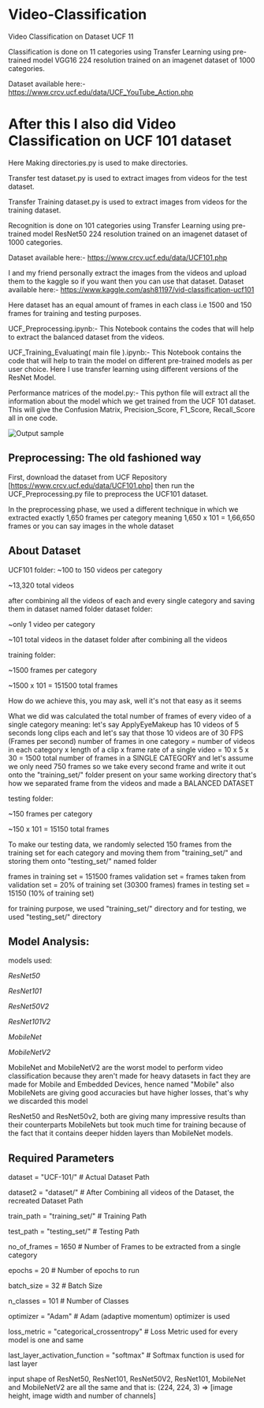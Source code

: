 # Video-Classification
Video Classification on Dataset UCF 11

Classification is done on 11 categories using Transfer Learning using pre-trained model VGG16 224 resolution trained on an imagenet dataset of 1000 categories.

Dataset available here:- https://www.crcv.ucf.edu/data/UCF_YouTube_Action.php

# After this I also did Video Classification on UCF 101 dataset

Here Making directories.py is used to make directories.

Transfer test dataset.py is used to extract images from videos for the test dataset.

Transfer Training dataset.py is used to extract images from videos for the training dataset.

Recognition is done on 101 categories using Transfer Learning using pre-trained model ResNet50 224 resolution trained on an imagenet dataset of 1000 categories.

Dataset available here:- https://www.crcv.ucf.edu/data/UCF101.php

I and my friend personally extract the images from the videos and upload them to the kaggle so if you want then you can use that dataset.
Dataset available here:- https://www.kaggle.com/ash81197/vid-classification-ucf101

Here dataset has an equal amount of frames in each class i.e 1500 and 150 frames for training and testing purposes.

UCF_Preprocessing.ipynb:- This Notebook contains the codes that will help to extract the balanced dataset from the videos.

UCF_Training_Evaluating( main file ).ipynb:- This Notebook contains the code that will help to train the model on different pre-trained models as per user choice.
Here I use transfer learning using different versions of the ResNet Model.

Performance matrices of the model.py:- This python file will extract all the information about the model which we get trained from the UCF 101 dataset. This will give the Confusion Matrix, Precision_Score, F1_Score, Recall_Score all in one code.

![Output sample](https://github.com/Chirag-v09/Video-Classification/blob/master/gif_1.gif)


## Preprocessing: The old fashioned way
First, download the dataset from UCF Repository [https://www.crcv.ucf.edu/data/UCF101.php] then run the UCF_Preprocessing.py file to preprocess the UCF101 dataset.

In the preprocessing phase, we used a different technique in which we extracted exactly 1,650 frames per category meaning 1,650 x 101 = 1,66,650 frames or you can say images in the whole dataset


## About Dataset

UCF101 folder: ~100 to 150 videos per category

~13,320 total videos

after combining all the videos of each and every single category and saving them in dataset named folder dataset folder:

~only 1 video per category

~101 total videos in the dataset folder after combining all the videos

training folder:

~1500 frames per category

~1500 x 101 = 151500 total frames

How do we achieve this, you may ask, well it's not that easy as it seems

What we did was calculated the total number of frames of every video of a single category meaning: let's say ApplyEyeMakeup has 10 videos of 5 seconds long clips each and let's say that those 10 videos are of 30 FPS (Frames per second) number of frames in one category = number of videos in each category x length of a clip x frame rate of a single video = 10 x 5 x 30 = 1500 total number of frames in a SINGLE CATEGORY and let's assume we only need 750 frames so we take every second frame and write it out onto the "training_set/" folder present on your same working directory that's how we separated frame from the videos and made a BALANCED DATASET

testing folder:

~150 frames per category

~150 x 101 = 15150 total frames

To make our testing data, we randomly selected 150 frames from the training set for each category and moving them from "training_set/" and storing them onto "testing_set/" named folder

frames in training set = 151500 frames validation set = frames taken from validation set = 20% of training set (30300 frames) frames in testing set = 15150 (10% of training set)

for training purpose, we used "training_set/" directory and for testing, we used "testing_set/" directory


## Model Analysis:

models used:

*ResNet50*

*ResNet101*

*ResNet50V2*

*ResNet101V2*

*MobileNet*

*MobileNetV2*

MobileNet and MobileNetV2 are the worst model to perform video classification because they aren't made for heavy datasets in fact they are made for Mobile and Embedded Devices, hence named "Mobile" also MobileNets are giving good accuracies but have higher losses, that's why we discarded this model

ResNet50 and ResNet50v2, both are giving many impressive results than their counterparts MobileNets but took much time for training because of the fact that it contains deeper hidden layers than MobileNet models.

## Required Parameters

dataset = "UCF-101/" # Actual Dataset Path

dataset2 = "dataset/" # After Combining all videos of the Dataset, the recreated Dataset Path

train_path = "training_set/" # Training Path

test_path = "testing_set/" # Testing Path

no_of_frames = 1650 # Number of Frames to be extracted from a single category

epochs = 20 # Number of epochs to run

batch_size = 32 # Batch Size

n_classes = 101 # Number of Classes

optimizer = "Adam" # Adam (adaptive momentum) optimizer is used

loss_metric = "categorical_crossentropy" # Loss Metric used for every model is one and same

last_layer_activation_function = "softmax" # Softmax function is used for last layer

input shape of ResNet50, ResNet101, ResNet50V2, ResNet101, MobileNet and MobileNetV2 are all the same and that is: (224, 224, 3) => [image height, image width and number of channels]
